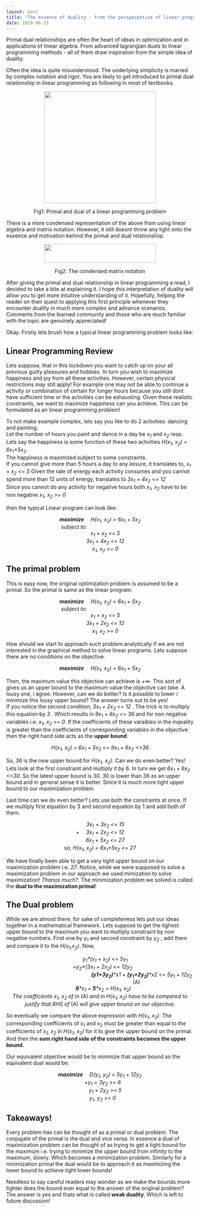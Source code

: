 ```yaml
---
layout: post
title: "The essence of duality - from the perspecpetive of linear programming"
date: 2020-06-21
---
```


Primal dual relationships are often the heart of ideas in optimization and in applications of linear algebra. From advanced lagrangian duals to linear programming methods - all of them draw inspiration from the simple idea of duality.

Often the idea is quite misunderstood. The underlying simplicity is marred by complex notation and rigor. You are likely to get introduced to primal dual relationship in linear programming as following in most of textbooks.
<p align="center">
<img src="https://anurag14.github.io/blog_resources/2020-06-21/primal-and-dual-problem-16-638.jpg" width="300" height="300" />
</p>
<p align ="center">
Fig1: Primal and dual of a linear programming problem
</p>


There is a more condensed representation of the above from using linear algebra and matrix notation. However, it still doesnt throw any light onto the essence and motivation behind the primal and dual relationshiip.
<p align="center">
<img src="https://anurag14.github.io/blog_resources/2020-06-21/matrix-primal-dual.png" width="300" height="50" /> 
</p>
<p align ="center">
Fig2: The condensed matrix notation
</p>

After giving the primal and dual relationship in linear programming a read, I decided to take a bite at explaining it. I hope this interpretation of duality will allow you to get more intuitive understanding of it. Hopefully, helping the reader on their quest to applying this first principle whenever they encounter duality in much more complex and advance scenarios. Comments from the learned community and those who are much familiar with the topic are genuinely appreciated!

Okay. Firstly lets brush how a typical linear programming problem looks like:

## Linear Programming Review 

Lets suppose, that in this lockdown you want to catch up on your all previous guilty pleasures and hobbies. In turn you wish to maximize happiness and joy from all these activities. However, certain physical restrictions may still apply! For example one may not be able to continue a activity or combination of certain for longer hours because you still dont have sufficient time or the activities can be exhausting. Given these realistic constraints, we want to maximize happiness can you achieve. This can be formulated as an linear programming problem! 

To not make example complex, lets say you like to do 2 activities: dancing and painting.  
Let the number of hours you paint and dance in a day be _x<sub>1</sub>_ and _x<sub>2</sub>_ resp.   
Lets say the happiness is some function of these two activities _H(x<sub>1</sub>, x<sub>2</sub>) = 6x<sub>1</sub>+5x<sub>2</sub>_.   
The happiness is maximized subject to some constraints.  
If you cannot give more than 5 hours a day to any leisure, it translates to, _x<sub>1</sub> + x<sub>2</sub> <= 5_ 
Given the rate of energy each activity consumes and you cannot spend more than 12 units of energy, translates to _3x<sub>1</sub> + 4x<sub>2</sub> <= 12_    
Since you cannot do any activity for negative hours both _x<sub>1</sub>, x<sub>2</sub>_ have to be non negative  _x<sub>1</sub>, x<sub>2</sub> >= 0_ 

then the typical Linear program can look like:  
<p align="center">
  <em><strong>maximize</strong>&emsp; H(x<sub>1</sub>, x<sub>2</sub>) = 6x<sub>1</sub> + 5x<sub>2</sub></em> <br>
  <em>subject to:&emsp;&emsp;&emsp;&emsp;&emsp;&emsp;&emsp;&emsp;&emsp;&emsp;</em><br>
  <em>&emsp;&emsp;x<sub>1</sub> + x<sub>2</sub> <= 5</em> <br>
  <em>&emsp;&emsp;3x<sub>1</sub> + 4x<sub>2</sub> <= 12</em> <br>
  <em>&emsp;&emsp;x<sub>1</sub>, x<sub>2</sub> >= 0 </em> 
</p>


## The primal problem 

This is easy now, the original optimization problem is assumed to be a primal. So the primal is same as the linear program:
<p align="center">
  <em><strong>maximize</strong>&emsp; H(x<sub>1</sub>, x<sub>2</sub>) = 6x<sub>1</sub> + 5x<sub>2</sub></em> <br>
  <em>subject to:&emsp;&emsp;&emsp;&emsp;&emsp;&emsp;&emsp;&emsp;&emsp;&emsp;</em><br>
  <em>&emsp;&emsp;x<sub>1</sub> + x<sub>2</sub> <= 5</em> <br>
  <em>&emsp;&emsp;3x<sub>1</sub> + 2x<sub>2</sub> <= 12</em> <br>
  <em>&emsp;&emsp;x<sub>1</sub>, x<sub>2</sub> >= 0 </em> 
</p>
How should we start to approach such problem analytically if we are not interested in the graphical method to solve linear programs. Lets suppose there are no conditions on the objective.

<p align="center">
  <em><strong>maximize</strong>&emsp; H(x<sub>1</sub>, x<sub>2</sub>) = 6x<sub>1</sub> + 5x<sub>2</sub></em> <br>
</p>

Then, the maximum value this objective can achieve is +∞. This sort of gives us an upper bound to the maximum value the objective can take. A lousy one, i agree. However, can we do better? Is it possible to lower / minimize this lousy upper bound? The answer turns out to be yes!  
If you notice the second condition, _3x<sub>1</sub> + 2x<sub>2</sub> <= 12_ . 
The trick is to multiply this equation by _3_ . Which results in _9x<sub>1</sub> + 6x<sub>2</sub> <= 36_ and for non negative variables i.e. _x<sub>1</sub>, x<sub>2</sub> >= 0_. If the coefficients of these varaibles in the inqeality is greater than the coefficients of corresponding variables in the objective then the right hand side acts as the **upper bound**.  
<p align="center">
  <em> H(x<sub>1</sub>, x<sub>2</sub>) = 6x<sub>1</sub> + 5x<sub>2</sub> <= 9x<sub>1</sub> + 6x<sub>2</sub> <=36 </em>
</p>

So, _36_ is the new upper bound for _H(x<sub>1</sub>, x<sub>2</sub>)_. Can we do even better? Yes! Lets look at the first constraint and multiply it by 6. In turn we get _6x<sub>1</sub> + 6x<sub>2</sub> <=30_. So the latest upper bound is 30. 30 is lower than 36 as an upper bound and in general sense it is better. Since it is much more tight upper bound to our maximization problem. 

Last time can we do even better? Lets use both the constraints at once. If we multiply first equation by 3 and second equation by 1 and add both of them.

<p align="center">
  <em>&emsp;&emsp;3x<sub>1</sub> + 3x<sub>2</sub> <= 15</em> <br>
  <em>+ &emsp;3x<sub>1</sub> + 2x<sub>2</sub> <= 12</em> <br>
  <em>&emsp;&emsp;6x<sub>1</sub> + 5x<sub>2</sub> <= 27 </em><br>
  <em>so, H(x<sub>1</sub>, x<sub>2</sub>) = 6x<sub>1</sub>+5x<sub>2</sub> <= 27 </em>
</p>

We have finally been able to get a very tight upper bound on our maximization problem i.e. _27_. Notice, while we were supposed to solve a maximization problem in our approach we used mimization to solve maximization! _Thanos much?_. The minimization problem we solved is called the **dual to the maximization primal**!

## The Dual problem

While we are almost there, for sake of completeness lets put our ideas together in a mathematical framework. Lets suppose to get the tighest upper bound to the maximum you want to multiply constraint by non negative numbers. First one by _y<sub>1</sub>_ and second constraint by _y<sub>2</sub>_ ; add them and compare it to the _H(x<sub>1</sub>,x<sub>2</sub>)_. Now, 
<p align="center">
  <em>&emsp;&emsp;y<sub>1</sub>*(x<sub>1</sub> + x<sub>2</sub>) <= 5y<sub>1</sub></em> <br>
  <em>&emsp;+y<sub>2</sub>*(3x<sub>1</sub> + 2x<sub>2</sub>) <= 12y<sub>2</sub></em> <br>
  <em>&emsp;&emsp;&emsp;&emsp;&emsp;&emsp;&emsp;&emsp;&emsp;&emsp;&emsp;&emsp;&emsp;&emsp;&emsp;&emsp;<strong>(y1+3y<sub>2</sub>)</strong>*x1 + <strong>(y<sub>1</sub>+2y<sub>2</sub>)</strong>*x2 <= 5y<sub>1</sub> + 12y<sub>2</sub></em> &emsp;&emsp;&emsp;&emsp;&emsp;&emsp;&emsp;&emsp;&emsp;&emsp;&emsp;&emsp;&emsp;&emsp;(A)<br>
  <em>&emsp; <strong>6</strong>*x<sub>1</sub> + <strong>5</strong>*x<sub>2</sub> = H(x<sub>1</sub>, x<sub>2</sub>)</em> <br> 
  <em>The coefficients x<sub>1</sub>, x<sub>2</sub> of in </em> (A) <em> and in H(x<sub>1</sub>, x<sub>2</sub>) have to be compared to justify that RHS of</em> (A)<em> will give upper bound on our objective. </em>      
</p>
      
So eventually we compare the above expression with _H(x<sub>1</sub>, x<sub>2</sub>)_. The corresponding coefficients of x<sub>1</sub> and x<sub>2</sub> must be greater than equal to the coefficients of _x<sub>1</sub>, x<sub>2</sub>_ in _H(x<sub>1</sub>, x<sub>2</sub>)_ for it to give the upper bound on the primal. And then the **sum right hand side of the constraints becomes the upper bound.**

Our equivalent objective would be to minimize that upper bound so the equivalent dual would be:

<p align="center">
  <em><strong>maximize</strong>&emsp; D(y<sub>1</sub>, y<sub>2</sub>) = 5y<sub>1</sub> + 12y<sub>2</sub></em> <br>
  <em>&emsp;+y<sub>1</sub> + 3y<sub>2</sub> >= 6</em> <br>
  <em>&emsp;&emsp;y<sub>1</sub> + 2y<sub>2</sub> >= 5</em> <br>
      <em>&emsp;y<sub>1</sub>, y<sub>2</sub> >= 0</em> <br> 
</p>

## Takeaways!

Every problem has can be thought of as a primal or dual problem. The conjugate of the primal is the dual and vice versa. In essence a dual of maximization problem can be thought of as trying to get a tight bound for the maximum i.e. trying to minimize the upper bound from infinity to the maximum, slowly. Which becomes a minimization problem. Similarly for a minimization primal the dual would be to approach it as maximizing the lower bound to achieve tight lower bounds!

Needless to say careful readers may wonder as we make the bounds more tighter does the bound ever equal to the answer of the original problem? The answer is yes and thats what is called **weak duality**. Which is left to future discussion!
